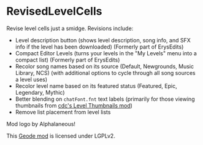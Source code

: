 # RevisedLevelCells
Revise level cells just a smidge. Revisions include:
- Level description button <cl>(shows level description, song info, and SFX info</c> <cy>if the level has been downloaded</c><cl>)</c> <cd>(Formerly part of ErysEdits)</c>
- Compact Editor Levels <cy>(turns your levels in the "My Levels" menu into a compact list)</c> <cd>(Formerly part of ErysEdits)</c>
- Recolor song names based on its source (Default, Newgrounds, Music Library, NCS) <cl>(with additional options to cycle through all song sources a level uses)</c>
- Recolor level name based on its featured status (<cy>Featured</c>, <co>Epic</c>, <cp>Legendary</c>, <cj>Mythic</c>)
- Better blending on `chatFont.fnt` text labels <cl>(primarily for those viewing thumbnails from [cdc's Level Thumbnails mod](https://geode-sdk.org/mods/cdc.level_thumbnails))</c>
- Remove list placement from level lists

Mod logo by Alphalaneous!

This [Geode mod](https://geode-sdk.org) is licensed under LGPLv2.